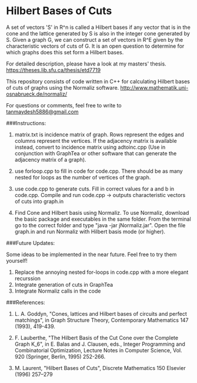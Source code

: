 Hilbert Bases of Cuts
===========

A set of vectors 'S' in R^n is called a Hilbert bases if any vector that is in the cone and the lattice generated by S is also in the integer cone generated by S. Given a graph G, we can construct a set of vectors in R^E given by the characteristic vectors of cuts of G. It is an open question to determine for which graphs does this set form a Hilbert bases.

For detailed description, please have a look at my masters' thesis.
https://theses.lib.sfu.ca/thesis/etd7719

This repository consists of code written in C++ for calculating Hilbert bases of cuts of graphs using the Normaliz software. http://www.mathematik.uni-osnabrueck.de/normaliz/

For questions or comments, feel free to write to tanmaydesh5886@gmail.com


###Instructions:


1. matrix.txt is incidence matrix of graph.
Rows represent the edges and columns represent the vertices. If the adjacency matrix is available instead, convert to incidence matrix using adtoinc.cpp (Use in conjunction with GraphTea or other software that can generate the adjacency matrix of a graph).


2. use forloop.cpp to fill in code for code.cpp. 
There should be as many nested for loops as the number of vertices of the graph. 


3. use code.cpp to generate cuts.
Fill in correct values for a and b in code.cpp. Compile and run code.cpp -> outputs characteristic vectors of cuts into graph.in


4. Find Cone and Hilbert basis using Normaliz.
To use Normaliz, download the basic package and executables in the same folder. From the terminal go to the correct folder and type "java -jar jNormaliz.jar". Open the file graph.in and run Normaliz with Hilbert basis mode (or higher).



###Future Updates:

Some ideas to be implemented in the near future. Feel free to try them yourself!

1. Replace the annoying nested for-loops in code.cpp with a more elegant recurssion
2. Integrate generation of cuts in GraphTea
3. Integrate Normaliz calls in the code


###References:

1. L. A. Goddyn, "Cones, lattices and Hilbert bases of circuits and perfect matchings", in Graph Structure Theory, Contemporary Mathematics 147 (1993), 419-439.

2. F. Lauberthe, "The Hilbert Basis of the Cut Cone over the Complete Graph K_6", in E. Balas and J. Clausen, eds., Integer Programming and Combinatorial Optimization, Lecture Notes in Computer Science, 
Vol. 920 (Springer, Berlin, 1995) 252-266.

3. M. Laurent, "Hilbert Bases of Cuts", Discrete Mathematics 150 Elsevier (1996) 257–279

